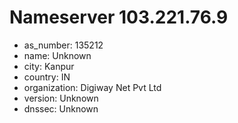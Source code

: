 # Nameserver 103.221.76.9

* as_number: 135212
* name: Unknown
* city: Kanpur
* country: IN
* organization: Digiway Net Pvt Ltd
* version: Unknown
* dnssec: Unknown
